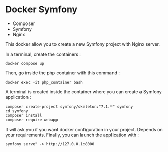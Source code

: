 # Docker Symfony
- Composer
- Symfony
- Nginx

This docker allow you to create a new Symfony project with Nginx server.

In a terminal, create the containers :

    docker compose up

Then, go inside the php container with this command :

    docker exec -it php_container bash

A terminal is created inside the container where you can create a Symfony application :

    composer create-project symfony/skeleton:"7.1.*" symfony
    cd symfony
    composer install
    composer require webapp

It will ask you if you want docker configuration in your project. Depends on your requirements.
Finally, you can launch the application with :

    symfony serve" -> http://127.0.0.1:8000
    

